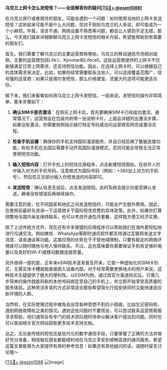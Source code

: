 **乌克兰上网卡怎么发短信？——全面解答你的疑问[[TG💪+ @esim1088](https://t.me/s/esim1088)]**

在乌克兰旅行或者居住的朋友，可能会遇到一个问题：如何使用当地的上网卡发送短信？这听起来可能不是什么大问题，但对于刚到乌克兰的人来说，却可能成为一个小麻烦。毕竟，语言不通、网络设置不熟悉等问题，都会让人感到手足无措。那么，今天我们就来详细聊聊乌克兰上网卡发短信的相关内容，希望能帮助到有需要的朋友们。

首先，我们需要了解乌克兰的主要运营商有哪些。乌克兰的移动通信市场相对成熟，主要的运营商包括Life:)、Kyivstar和Lifecell。这些运营商提供的上网卡不仅能够满足日常上网需求，还支持短信功能。因此，在选择上网卡时，可以根据自己的具体需求来决定。比如，如果你经常需要联系当地人，可以选择覆盖范围广、信号强的运营商；如果只是偶尔发短信，那么价格便宜、流量大的选项可能更适合你。

接下来，我们来看看如何用乌克兰上网卡发短信。一般来说，发短信的操作非常简单，基本步骤如下：

1. **确认SIM卡是否激活**：在购买上网卡后，首先要确保SIM卡已经成功激活。通常情况下，运营商会在包装内附带一张说明卡片，上面会详细列出激活步骤。如果没有激活，你需要按照指示拨打特定号码或访问运营商官网完成激活流程。

2. **检查手机设置**：确保你的手机支持国际漫游服务，并且已经启用了数据连接功能。有些手机在出国后需要手动开启国际漫游模式，否则可能会导致无法正常使用短信功能。

3. **输入短信内容**：打开手机上的短信应用程序，点击新建短信图标。在收件人栏中输入对方的手机号码，注意格式为国际号码（例如：+380加上对方的手机号）。然后在正文部分输入你想发送的内容即可。

4. **发送短信**：确认信息无误后，点击发送按钮。此时系统会提示你是否确认发送，确保没有错误后再继续操作。

需要注意的是，在不同国家和地区之间发送短信时，可能会产生额外费用。因此，在使用前最好先咨询一下运营商关于国际短信资费的具体政策。此外，如果你打算频繁地与国内亲友保持联系，也可以考虑开通包月套餐，这样既方便又经济实惠。

除了上述传统方式外，现在还有许多便捷的应用程序可以帮助我们在海外更轻松地进行沟通交流。例如微信、WhatsApp等即时通讯软件都支持通过互联网发送文字消息、语音通话等功能。这类应用的优势在于不受地域限制，只要有稳定的网络环境就可以随时随地与他人保持联系。不过，这也意味着你需要保证手机有足够的电量以及良好的Wi-Fi或移动数据连接质量。

另外值得一提的是，近年来eSIM技术逐渐普及开来，它是一种虚拟化的SIM卡形式，无需实体卡槽就能直接嵌入设备内部。对于经常需要更换地点的用户来说，这种技术无疑提供了极大的便利性。以ESIM为例，通过其官方渠道购买后，只需几步简单的操作就能将新的本地号码绑定至自己的手机上，并立即开始享受高质量的服务体验。这种灵活多变的方式非常适合那些希望简化行程安排同时又能快速适应新环境的人群。

当然啦，在实际使用过程中难免会出现各种意想不到的小插曲，比如忘记密码啦、遇到网络故障啦之类的情况。遇到这些问题时不要慌张，可以尝试联系运营商客服寻求帮助，他们通常会有专门的技术团队随时待命以解决客户提出的问题。同时也可以查阅相关官方网站获取更多技术支持文档。

总之，无论是传统的短信还是现代化的数字通信手段，只要掌握了正确的方法并做好充分准备，相信每位朋友都能顺利地在乌克兰享受到顺畅高效的通讯服务。希望这篇文章能够为大家提供有用的参考信息！如果还有其他疑问的话，请随时留言讨论哦～

[[TG💪+ @esim1088](https://t.me/s/esim1088) ![Image](https://i.postimg.cc/4NQfJmqS/Snipaste-2025-05-13-00-14-12.png)]